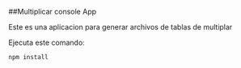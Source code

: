##Multiplicar console App

Este es una aplicacion para generar archivos de tablas de multiplar

Ejecuta este comando:
```
npm install
```